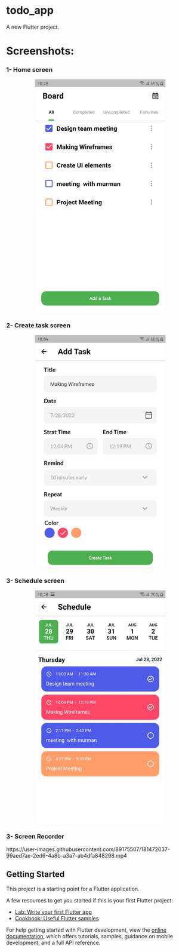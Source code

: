 # todo_app

A new Flutter project.

# Screenshots:

<h3> 1- Home screen </h3> 
<p align="center">
  <img src="home.jpg" width="350" title="1- Home screen">
</p>

<h3> 2- Create task screen </h3>

<p align="center">
  <img src="create_Task.jpg" width="350" title="2- Create task screen">
</p>

<h3> 3- Schedule screen </h3>

<p align="center">
  <img src="schadule.jpg" width="350" title="3- Schedule screen">
</p>

<h3> 3- Screen Recorder </h3>
https://user-images.githubusercontent.com/89175507/181472037-99aed7ae-2ed6-4a8b-a3a7-ab4dfa848298.mp4


## Getting Started

This project is a starting point for a Flutter application.

A few resources to get you started if this is your first Flutter project:

- [Lab: Write your first Flutter app](https://docs.flutter.dev/get-started/codelab)
- [Cookbook: Useful Flutter samples](https://docs.flutter.dev/cookbook)

For help getting started with Flutter development, view the
[online documentation](https://docs.flutter.dev/), which offers tutorials,
samples, guidance on mobile development, and a full API reference.
